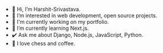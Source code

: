 - 👋 Hi, I’m Harshit-Srivastava.
- 👀 I’m interested in web development, open source projects. 
- 🚀 I'm currently working on my portfolio.
- 🌱 I’m currently learning Next.js.
- ✔️ Ask me about Django, Node.js, JavaScript, Python.
- 💞 I love chess and coffee.

<!---
Harshit-Srivastav/Harshit-Srivastav is a ✨ special ✨ repository because its `README.md` (this file) appears on your GitHub profile.
You can click the Preview link to take a look at your changes.
--->
